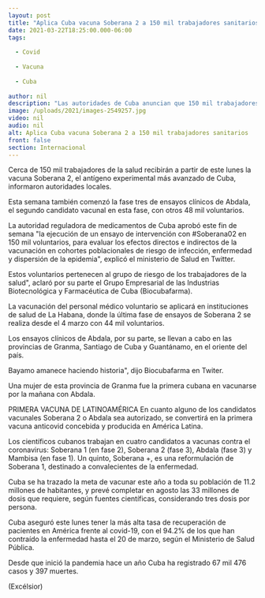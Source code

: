```yaml
---
layout: post
title: "Aplica Cuba vacuna Soberana 2 a 150 mil trabajadores sanitarios"
date: 2021-03-22T18:25:00.000-06:00
tags:
  
  - Covid
  
  - Vacuna
  
  - Cuba
  
author: nil
description: "Las autoridades de Cuba anuncian que 150 mil trabajadores de la salud recibirán la vacuna Soberana 2, para evaluar los efectos directos e indirectos del antídoto"
image: /uploads/2021/images-2549257.jpg
video: nil
audio: nil
alt: Aplica Cuba vacuna Soberana 2 a 150 mil trabajadores sanitarios
front: false
section: Internacional
---
```


Cerca de 150 mil trabajadores de la salud recibirán a partir de este lunes la vacuna Soberana 2, el antígeno experimental más avanzado de Cuba, informaron autoridades locales.

Esta semana también comenzó la fase tres de ensayos clínicos de Abdala, el segundo candidato vacunal en esta fase, con otros 48 mil voluntarios.

La autoridad reguladora de medicamentos de Cuba aprobó este fin de semana "la ejecución de un ensayo de intervención con #Soberana02 en 150 mil voluntarios, para evaluar los efectos directos e indirectos de la vacunación en cohortes poblacionales de riesgo de infección, enfermedad y dispersión de la epidemia", explicó el ministerio de Salud en Twitter.

Estos voluntarios pertenecen al grupo de riesgo de los trabajadores de la salud", aclaró por su parte el Grupo Empresarial de las Industrias Biotecnológica y Farmacéutica de Cuba (Biocubafarma).

La vacunación del personal médico voluntario se aplicará en instituciones de salud de La Habana, donde la última fase de ensayos de Soberana 2 se realiza desde el 4 marzo con 44 mil voluntarios.

Los ensayos clínicos de Abdala, por su parte, se llevan a cabo en las provincias de Granma, Santiago de Cuba y Guantánamo, en el oriente del país.

Bayamo amanece haciendo historia", dijo Biocubafarma en Twiter.

Una mujer de esta provincia de Granma fue la primera cubana en vacunarse por la mañana con Abdala.

PRIMERA VACUNA DE LATINOAMÉRICA
En cuanto alguno de los candidatos vacunales Soberana 2 o Abdala sea autorizado, se convertirá en la primera vacuna anticovid concebida y producida en América Latina.

Los científicos cubanos trabajan en cuatro candidatos a vacunas contra el coronavirus: Soberana 1 (en fase 2), Soberana 2 (fase 3), Abdala (fase 3) y Mambisa (en fase 1). Un quinto, Soberana +, es una reformulación de Soberana 1, destinado a convalecientes de la enfermedad.

Cuba se ha trazado la meta de vacunar este año a toda su población de 11.2 millones de habitantes, y prevé completar en agosto las 33 millones de dosis que requiere, según fuentes científicas, considerando tres dosis por persona.

Cuba aseguró este lunes tener la más alta tasa de recuperación de pacientes en América frente al covid-19, con el 94.2% de los que han contraído la enfermedad hasta el 20 de marzo, según el Ministerio de Salud Pública.

Desde que inició la pandemia hace un año Cuba ha registrado 67 mil 476 casos y 397 muertes.

(Excélsior)